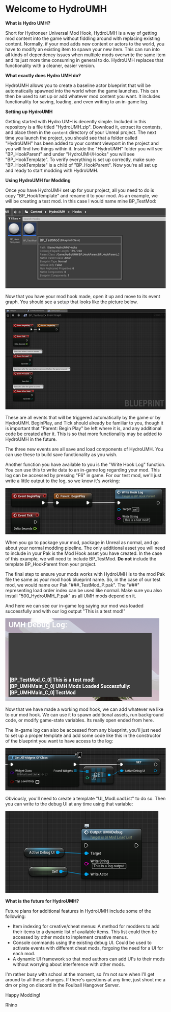# **Welcome to HydroUMH**

**What is Hydro UMH?**

Short for Hydroneer Universal Mod Hook, HydroUMH is a way of getting mod content into the game without fiddling around with replacing existing content. Normally, if your mod adds new content or actors to the world, you have to modify an existing item to spawn your new item. This can run into all kinds of dependency issues when multiple mods overwrite the same item and its just more time consuming in general to do. HydroUMH replaces that functionality with a cleaner, easier version.

**What exactly does Hydro UMH do?**

HydroUMH allows you to create a baseline actor blueprint that will be automatically spawned into the world when the game launches. This can then be used to set up or add whatever mod content you want. It includes functionality for saving, loading, and even writing to an in-game log.

**Setting up HydroUMH**

Getting started with Hydro UMH is decently simple. Included in this repository is a file titled &quot;HydroUMH.zip&quot;. Download it, extract its contents, and place them in the `content` directory of your Unreal project. The next time you launch the project, you should see that a folder called &quot;HydroUMH&quot; has been added to your content viewport in the project and you will find two things within it. Inside the &quot;HydroUMH&quot; folder you will see &quot;BP\_HookParent&quot; and under &quot;HydroUMH/Hooks&quot; you will see &quot;BP\_HookTemplate&quot;. To verify everything is set up correctly, make sure &quot;BP\_HookTemplate&quot; is a child of &quot;BP\_HookParent&quot;. Now you&#39;re all set up and ready to start modding with HydroUMH.

**Using HydroUMH for Modding**

Once you have HydroUMH set up for your project, all you need to do is copy &quot;BP\_HookTemplate&quot; and rename it to your mod. As an example, we will be creating a test mod. In this case I would name mine BP\_TestMod:

![](../GitImg/ModRef1.png)

Now that you have your mod hook made, open it up and move to its event graph. You should see a setup that looks like the picture below.

![](../GitImg/ModRef2.png)

These are all events that will be triggered automatically by the game or by HydroUMH. BeginPlay, and Tick should already be familiar to you, though it is important that &quot;Parent: Begin Play&quot; be left where it is, and any additional code be created after it. This is so that more functionality may be added to HydroUMH in the future.

The three new events are all save and load components of HydroUMH. You can use these to build save functionality as you wish.

Another function you have available to you is the &quot;Write Hook Log&quot; function. You can use this to write data to an in-game log regarding your mod. This log can be accessed by pressing &quot;F6&quot; in game. For our test mod, we&#39;ll just write a little output to the log, so we know it&#39;s working:

![](../GitImg/ModRef3.png)

When you go to package your mod, package in Unreal as normal, and go about your normal modding pipeline. The only additional asset you will need to include in your Pak is the Mod Hook asset you have created. In the case of this example, we will need to include BP\_TestMod. **Do not** include the template BP\_HookParent from your project.

The final step to ensure your mods works with HydroUMH is to the mod Pak file the same as your mod hook blueprint name. So, in the case of our test mod, we would name our Pak &quot;###\_TestMod\_P.pak&quot;. The &quot;###&quot; representing load order index can be used like normal. Make sure you also install &quot;500\_HydroUMH\_P.pak&quot; as all UMH mods depend on it.

And here we can see our in-game log saying our mod was loaded successfully and with our log output &quot;This is a test mod!&quot;

![](../GitImg/ModRef4.png)

Now that we have made a working mod hook, we can add whatever we like to our mod hook. We can use it to spawn additional assets, run background code, or modify game-state variables. Its really open ended from here.

The in-game log can also be accessed from any blueprint, you&#39;ll just need to set up a proper template and add some code like this in the constructor of the blueprint you want to have access to the log:

![](../GitImg/ModRef5.png)

Obviously, you&#39;ll need to create a template &quot;UI\_ModLoadList&quot; to do so. Then you can write to the debug UI at any time using that variable:

![](../GitImg/ModRef6.png)

**What is the future for HydroUMH?**

Future plans for additional features in HydroUMH include some of the following:

- Item indexing for creative/cheat menus: A method for modders to add their items to a dynamic list of available items. This list could then be accessed by other mods to implement creative menus.
- Console commands using the existing debug UI. Could be used to activate events with different cheat mods, forgoing the need for a UI for each mod.
- A dynamic UI framework so that mod authors can add UI&#39;s to their mods without worrying about interference with other mods.

I&#39;m rather busy with school at the moment, so I&#39;m not sure when I&#39;ll get around to all these changes. If there&#39;s questions at any time, just shoot me a dm or ping on discord in the Foulball Hangover Server.

Happy Modding!

Rhino
